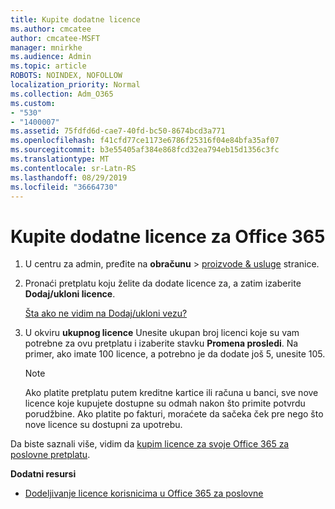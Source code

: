```yaml
---
title: Kupite dodatne licence
ms.author: cmcatee
author: cmcatee-MSFT
manager: mnirkhe
ms.audience: Admin
ms.topic: article
ROBOTS: NOINDEX, NOFOLLOW
localization_priority: Normal
ms.collection: Adm_O365
ms.custom:
- "530"
- "1400007"
ms.assetid: 75fdfd6d-cae7-40fd-bc50-8674bcd3a771
ms.openlocfilehash: f41cfd77ce1173e6786f25316f04e84bfa35af07
ms.sourcegitcommit: b3e55405af384e868fcd32ea794eb15d1356c3fc
ms.translationtype: MT
ms.contentlocale: sr-Latn-RS
ms.lasthandoff: 08/29/2019
ms.locfileid: "36664730"
---
```

# <a name="buy-additional-office-365-licenses"></a>Kupite dodatne licence za Office 365

1. U centru za admin, pređite na **obračunu** \> [proizvode & usluge](https://go.microsoft.com/fwlink/p/?linkid=842054) stranice.

2. Pronaći pretplatu koju želite da dodate licence za, a zatim izaberite **Dodaj/ukloni licence**.

    [Šta ako ne vidim na Dodaj/ukloni vezu?](https://docs.microsoft.com/office365/admin/subscriptions-and-billing/buy-licenses#what-if-i-dont-see-the-addremove-licenses-link)

3. U okviru **ukupnog licence** Unesite ukupan broj licenci koje su vam potrebne za ovu pretplatu i izaberite stavku **Promena prosledi**. Na primer, ako imate 100 licence, a potrebno je da dodate još 5, unesite 105.

    > [!NOTE]
    > Ako platite pretplatu putem kreditne kartice ili računa u banci, sve nove licence koje kupujete dostupne su odmah nakon što primite potvrdu porudžbine. Ako platite po fakturi, moraćete da sačeka ček pre nego što nove licence su dostupni za upotrebu.

Da biste saznali više, vidim da [kupim licence za svoje Office 365 za poslovne pretplatu](https://docs.microsoft.com/office365/admin/subscriptions-and-billing/buy-licenses).  

**Dodatni resursi**

- [Dodeljivanje licence korisnicima u Office 365 za poslovne](https://docs.microsoft.com/office365/admin/subscriptions-and-billing/assign-licenses-to-users)